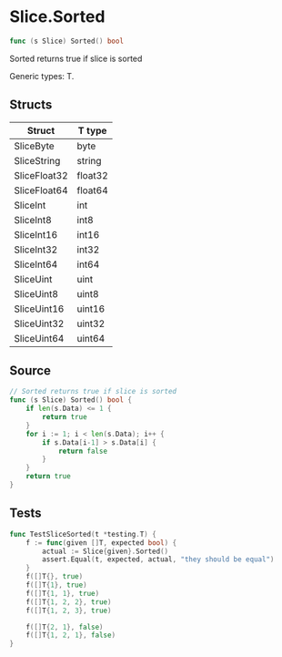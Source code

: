 # Slice.Sorted

```go
func (s Slice) Sorted() bool
```

Sorted returns true if slice is sorted

Generic types: T.

## Structs

| Struct | T type |
| ------ | ------ |
| SliceByte | byte |
| SliceString | string |
| SliceFloat32 | float32 |
| SliceFloat64 | float64 |
| SliceInt | int |
| SliceInt8 | int8 |
| SliceInt16 | int16 |
| SliceInt32 | int32 |
| SliceInt64 | int64 |
| SliceUint | uint |
| SliceUint8 | uint8 |
| SliceUint16 | uint16 |
| SliceUint32 | uint32 |
| SliceUint64 | uint64 |

## Source

```go
// Sorted returns true if slice is sorted
func (s Slice) Sorted() bool {
	if len(s.Data) <= 1 {
		return true
	}
	for i := 1; i < len(s.Data); i++ {
		if s.Data[i-1] > s.Data[i] {
			return false
		}
	}
	return true
}
```

## Tests

```go
func TestSliceSorted(t *testing.T) {
	f := func(given []T, expected bool) {
		actual := Slice{given}.Sorted()
		assert.Equal(t, expected, actual, "they should be equal")
	}
	f([]T{}, true)
	f([]T{1}, true)
	f([]T{1, 1}, true)
	f([]T{1, 2, 2}, true)
	f([]T{1, 2, 3}, true)

	f([]T{2, 1}, false)
	f([]T{1, 2, 1}, false)
}
```